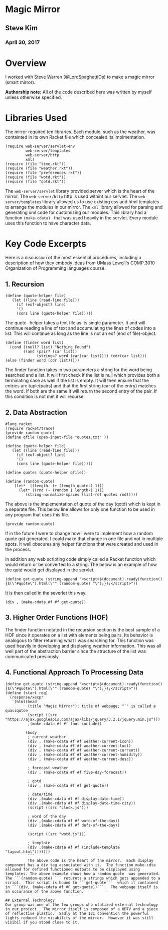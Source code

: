 # Magic Mirror

## Steve Kim 
### April 30, 2017

# Overview
I worked with Steve Warren (@LordSpaghettiOs) to make a magic mirror (smart mirror).  

**Authorship note:** All of the code described here was written by myself unless otherwise specified.

# Libraries Used
The mirror required ten libraries.  Each module, such as the weather, was containted in its own Racket file which concealed its implmentation.     
```Racket
(require web-server/servlet-env
         web-server/templates
         web-server/http
         xml)
(require (file "time.rkt"))
(require (file "weather.rkt"))
(require (file "preferences.rkt"))
(require (file "wotd.rkt"))
(require (file "qotd.rkt"))
```
The ```web-server/servlet``` library provided server which is the heart of the mirror. 
The ```web-server/http``` http is used withint our servlet.
The ```web-server/templates``` library allowed us to use existing css and html templates to arrange the modules in our mirror. 
The ```xml``` library allowed for parsing and generating xml code for customizing our modules. This library had a function ```(make-cdata) ``` that was used heavily in the servlet.  Every module uses this function to have character data.

# Key Code Excerpts
Here is a discussion of the most essential procedures, including a description of how they embody ideas from UMass Lowell's COMP.3010 Organization of Programming languages course.

## 1. Recursion
  
```racket
(define (quote-helper file)
   (let ((line (read-line file)))
     (if (eof-object? line)
     '()
     (cons line (quote-helper file)))))
```
 The quote- helper takes a text file as its single parameter.  It and will continue reading  a line of text and accumulating the lines of codes into a list.  This will continue as long as the line is not an eof (end of file)-object.  
```racket
(define (finder word list)
  (cond ((null? list) "Nothing Found")
        ((and (pair? (car list))
              (string=? word (car(car list)))) (cdr(car list)))
(else (finder word (cdr list)))))
```
The finder function takes in two parameters a string for the word being searched and a list.  It will first check if the list is null  which provides both a terminating case as well if the list is empty.  It will then ensure that the entries are tuple(pairs) and that the first string (car of the entry) matches the word.  If both are the same it will return the second entry of the pair.  If this condition is not met it will recurse. 

## 2. Data Abstraction
```racket
#lang racket
(require racket/trace)
(provide random-quote)
(define qfile (open-input-file "quotes.txt" ))

(define (quote-helper file)
   (let ((line (read-line file)))
     (if (eof-object? line)
     '()
     (cons line (quote-helper file)))))

(define quotes (quote-helper qfile))

(define (random-quote)
    (let*  ((length- (+ (length quotes) 1)))
      (let* ((rnd (- (random 1 length-) 1)))
         (string-normalize-spaces (list-ref quotes rnd)))))
```
The above is the implementation of quote of the day (qotd) which is kept in a separate file.  This below line allows for only one function to be used in any program that uses this file. 
```racket 
(provide random-quote)
```
If in the future I were to change how I were to implement how a random quote got generated.  I could make that change in one file and not in multiple spots.  It well obscures any helper functions that were created and used in the process.  

In addition any web scripting code simply called a Racket function which would return or be converted to a string.  The below is an example of how the qotd would get displayed in the servlet. 
```racket
(define get-quote (string-append "<script>$(document).ready(function() {$(\"#quote\").html(\"" (random-quote) "\");});</script>"))
```
It is then called in the severlet this way.  
```Racket
(div , (make-cdata #f #f get-quote))
```
## 3. Higher Order Functions (HOF)
The finder function notated in the recursion section is the best sample of a HOF since it operates on a list with elements being pairs.  Its behavior is analogous to filter returning what I was searching for.  This function was used heavily in developing and displaying weather information.  This was all well part of the abstraction barrier since the structure of the list was communicated previously.    

## 4.  Functional Approach To Processing Data
```Racket
(define get-quote (string-append "<script>$(document).ready(function() {$(\"#quote\").html(\"" (random-quote) "\");});</script>"))
(define (start req)
  (response/xexpr
   `(html(head
          (title "Magic Mirror"); title of webpage; "`" is called a quasiqutoe
          (script ((src "https://ajax.googleapis.com/ajax/libs/jquery/3.2.1/jquery.min.js")))
          ,(make-cdata #f #f font-include))
         
         (body
          ; current weather
          (div , (make-cdata #f #f weather-current-icon))
          (div , (make-cdata #f #f weather-current-loc))
          (div , (make-cdata #f #f weather-current-current))
          (div , (make-cdata #f #f weather-current-humidity))
          (div , (make-cdata #f #f weather-current-desc))

          ; forecast weather
          (div , (make-cdata #f #f five-day-forecast))

          ; qotd
          (div , (make-cdata #f #f get-quote))
          
          ; date/time
          (div ,(make-cdata #f #f display-date-time))
          (div ,(make-cdata #f #f display-date-time-city))
          (script ((src "clock.js")))
          
          ; word of the day
          (div ,(make-cdata #f #f word-of-the-day))
          (div ,(make-cdata #f #f defs-of-the-day))
          
          (script ((src "wotd.js")))

          ; template
          (div ,(make-cdata #f #f (include-template "layout.html"))))))) 
          ```
          The above code is the heart of the mirror.  Each display component has a div tag associated with it.  The function make-cdta allowed for defined functioned outputs to be displayed using templates. The above example shows how a random quote  was generated.  The ```(random-quote) ``` returnts a strings which gets appended to a script.  This script is bound to ```get-quote```  which it contained in ```(div, (make-cdata #f #F get-quote))```.  The webpage itself is an occurance of the above function.  

## External Technology
Our group was one of the few groups who utalized external technology in our project.  The mirror itself is composed of a HDTV and a piece of reflective plastic.  Sadly at the I2I convention the powerful lights reduced the visability of the mirror.  However it was still visibil if you stood close to it.  
